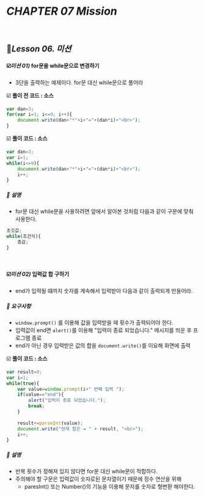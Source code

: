 # _CHAPTER 07 Mission_ 

<br>

## :name_badge:_Lesson 06. 미션_

#### :ballot_box_with_check:_미션 01)_ for문을 while문으로 변경하기

- 3단을 출력하는 예제이다. for문 대신 while문으로 풀어라

:ballot_box_with_check: **풀이 전 코드 : 소스**

```javascript
var dan=3;
for(var i=1; i<=9; i++){
    document.write(dan+"*"+i+"="+(dan*i)+"<br>");
}
```

:ballot_box_with_check: **풀이 코드 : 소스**

```javascript
var dan=3;
var i=1;
while(i<=9){
    document.write(dan+"*"+i+"="+(dan*i)+"<br>");
    i++;
}
```

##### :pencil: 설명

- for문 대신 while문을 사용하려면 앞에서 알아본 것처럼 다음과 같이 구문에 맞춰 사용한다.

```javascript
초깃값;
while(조건식){
    증감;
}
```

<br>

#### :ballot_box_with_check:_미션 02)_ 입력값 합 구하기

- end가 입력될 떄까지 숫자를 계속해서 입력받아 다음과 같이 출력되게 만들어라.

##### :pencil: 요구사항

- `window.prompt()` 를 이용해 값을 입력받을 때 횟수가 출력되어야 한다.
- 입력값이 end면 `alert()`를 이용해 "입력이 종료 되었습니다." 메시지를 띄운 후 프로그램 종료
- end가 아닌 경우 입력받은 값의 합을 `document.write()`를 이요해 화면에 출력

:ballot_box_with_check: **풀이 코드 : 소스**

```javascript
var result=0;
var i=1;
while(true){
    var value=window.prompt(i+" 번째 입력 ");
    if(value=="end"){
        alert("입력이 종료 되었습니다.");
        break;
    }
    
    result+=parseInt(value);
    document.write("현재 합은 = " + result, "<br>");
    i++;
}
```

##### :pencil: 설명

- 반복 횟수가 정해져 있지 않다면 for문 대신 while문이 적합하다.
- 주의해야 할 구문은 입력값이 숫자로된 문자열이기 때문에 정수 연산을 위해
  - paresInt() 또는 Number()의 기능을 이용해 문자를 숫자로 형변환 해야한다.



